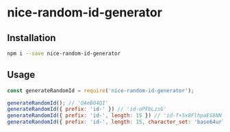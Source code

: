 # nice-random-id-generator

## Installation

```bash
npm i --save nice-random-id-generator
```

## Usage

```js
const generateRandomId = require('nice-random-id-generator');

generateRandomId(); // 'OAeB04QI'
generateRandomId({ prefix: 'id-' }) // 'id-oPFbLzsG'
generateRandomId({ prefix: 'id-', length: 15 }) // 'id-T+5x8FlhpaES8NN'
generateRandomId({ prefix: 'id-', length: 15, character_set: 'base64url' }) // 'id-AAtjeXc_UQJqOFW'
```
